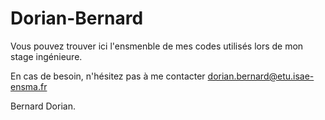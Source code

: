 # Dorian-Bernard
Vous pouvez trouver ici l'ensmenble de mes codes utilisés lors de mon stage ingénieure.

En cas de besoin, n'hésitez pas à me contacter
dorian.bernard@etu.isae-ensma.fr

Bernard Dorian.
